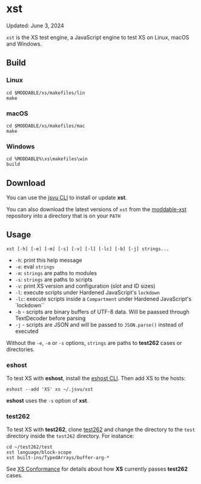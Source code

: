 # xst
Updated: June 3, 2024

`xst` is the XS test engine, a JavaScript engine to test XS on Linux, macOS and Windows.

## Build

### Linux

	cd $MODDABLE/xs/makefiles/lin
	make

### macOS

	cd $MODDABLE/xs/makefiles/mac
	make

### Windows

	cd %MODDABLE%\xs\makefiles\win
	build

## Download

You can use the [jsvu CLI](https://github.com/GoogleChromeLabs/jsvu) to install or update  **xst**.

You can also download the latest versions of `xst`
from the [moddable-xst](https://github.com/Moddable-OpenSource/moddable-xst/releases) repository into a directory that is on your `PATH`


## Usage

	xst [-h] [-e] [-m] [-s] [-v] [-l] [-lc] [-b] [-j] strings...

- `-h`: print this help message
- `-e`: eval `strings`
- `-m`: `strings` are paths to modules
- `-s`: `strings` are paths to scripts
- `-v`: print XS version and configuration (slot and ID sizes)
- `-l`: execute scripts under Hardened JavaScript's `lockdown`
- `-lc`: execute scripts inside a `Compartment` under Hardened JavaScript's `lockdown``
- `-b` - scripts are binary buffers of UTF-8 data. Will be paassed through TextDecoder before parsing
- `-j` - scripts are JSON and will be passed to `JSON.parse()` instead of executed


Without the `-e`, `-m` or `-s` options, `strings` are paths to **test262** cases or directories.

### eshost

To test XS with **eshost**, install the [eshost CLI](https://github.com/bterlson/eshost-cli). Then add XS to the hosts:

	eshost --add 'XS' xs ~/.jsvu/xst

**eshost** uses the `-s` option of **xst**.

### test262

To test XS with **test262**, clone [test262](https://github.com/tc39/test262) and change the directory to the `test` directory inside the `test262` directory. For instance:

	cd ~/test262/test
	xst language/block-scope
	xst built-ins/TypedArrays/buffer-arg-*

See [XS Conformance](https://github.com/Moddable-OpenSource/moddable/blob/public/documentation/xs/XS%20Conformance.md) for details about how **XS** currently passes **test262** cases.
